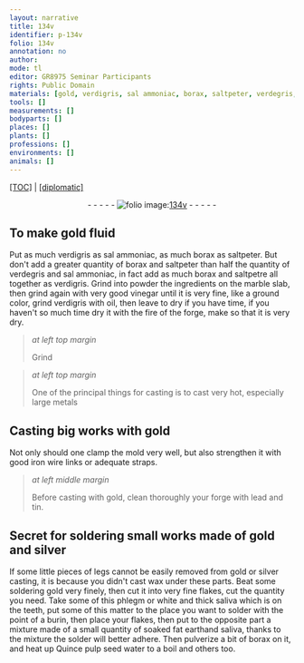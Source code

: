 ```yaml
---
layout: narrative
title: 134v
identifier: p-134v
folio: 134v
annotation: no
author:
mode: tl
editor: GR8975 Seminar Participants
rights: Public Domain
materials: [gold, verdigris, sal ammoniac, borax, saltpeter, verdegris, saltpetre, marble, vinegar, oil, lead, tin, silver, wax, saliva, earth, Quince pulp seed water]
tools: []
measurements: []
bodyparts: []
places: []
plants: []
professions: []
environments: []
animals: []
---
```


<p><a href="{{ site.baseurl }}/translation/">[TOC]</a> | <a href="{{ site.baseurl }}/texts/p-134v_tc/">[diplomatic]</a></p><div class="folio" align="center">- - - - - <a href="http://gallica.bnf.fr/ark:/12148/btv1b10500001g/f274.image" target="_blank"><img src="https://cu-mkp.github.io/2017-workshop-edition/assets/photo-icon.png" alt="folio image: " style="display:inline-block; margin-bottom:-3px;"/>134v</a> - - - - - </div>  
  

##  To make <span class="m">gold</span> fluid 

 
 Put as much <span class="m">verdigris</span> as <span class="m">sal ammoniac</span>, as much <span class="m">borax</span> as <span class="m">saltpeter</span>. But don't add a greater quantity of <span class="m">borax</span> and <span class="m">saltpeter</span> than half the quantity of <span class="m">verdegris</span> and <span class="m">sal ammoniac</span>, in fact add as much <span class="m">borax</span> and <span class="m">saltpetre</span> all together as <span class="m">verdigris</span>. Grind into powder the ingredients on the <span class="m">marble</span> slab, then grind again with very good <span class="m">vinegar</span> until it is very fine, like a ground color, grind <span class="m">verdigris</span> with <span class="m">oil</span>, then leave to dry if you have time, if you haven't so much time dry it with the fire of the forge, make so that it is very dry.
 
> *at left top margin*
> 
> 
>   Grind
 
> *at left top margin*
> 
> 
>   One of the principal things for casting is to cast very hot, especially large metals
 
 
  

##  Casting big works with <span class="m">gold</span>

 
 Not only should one clamp the mold very well, but also strengthen it with good iron wire links or adequate straps.
 
> *at left middle margin*
> 
> 
>   Before casting with gold, clean thoroughly your forge with <span class="m">lead</span> and <span class="m">tin</span>.
 
 
  

## Secret for soldering small works made of <span class="m">gold</span> and <span class="m">silver</span>

 
 If some little pieces of legs cannot be easily removed from <span class="m">gold</span> or <span class="m">silver</span> casting, it is because you didn't cast <span class="m">wax</span> under these parts. Beat some soldering <span class="m">gold</span> very finely, then cut it into very fine flakes, cut the quantity you need. Take some of this phlegm or white and thick <span class="m">saliva</span> which is on the teeth, put some of this matter to the place you want to solder with the point of a burin, then place your flakes, then put to the opposite part a mixture made of a small quantity of soaked fat <span class="m">earth</span>and <span class="m">saliva</span>, thanks to the mixture the solder will better adhere. Then pulverize a bit of <span class="m">borax</span> on it, and heat up <span class="m">Quince pulp seed water</span> to a boil and others too.
 
